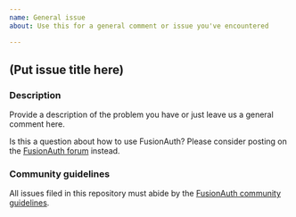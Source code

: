 ```yaml
---
name: General issue
about: Use this for a general comment or issue you've encountered

---
```


## (Put issue title here)

### Description
Provide a description of the problem you have or just leave us a general comment here.

Is this a question about how to use FusionAuth? Please consider posting on the [FusionAuth forum](https://fusionauth.io/community/forum/) instead.

### Community guidelines
All issues filed in this repository must abide by the [FusionAuth community guidelines](https://fusionauth.io/community/forum/topic/1000/code-of-conduct).

